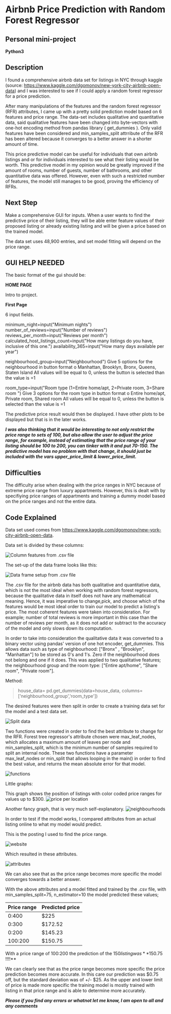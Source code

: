 # Airbnb Price Prediction with Random Forest Regressor


## Personal mini-project
**Python3**
## Description

I found a comprehensive airbnb data set for listings in NYC through kaggle (source: https://www.kaggle.com/dgomonov/new-york-city-airbnb-open-data) and I was interested to see if I could apply a random forest regressor for a price prediction.

After many manipulations of the features and the random forest regressor (RFR) attributes, I came up with a pretty solid prediction model based on 6 features and price range. The data-set includes qualitative and quantitative data, said qualitative features have been changed into byte-vectors with one-hot encoding method from pandas library ( get_dummies ). Only valid features have been considered and min_samples_split attrribute of the RFR has been altered because it converges to a better answer in a shorter amount of time.

This price predictive model can be useful for individuals that own airbnb listings and or for individuals interested to see what their listing would be worth. This predictive model in my opinion would be greatly improved if the amount of rooms, number of guests, number of bathrooms, and other quantitative data was offered. However, even with such a restricted number of features, the model still manages to be good, proving the efficiency of RFRs.

## Next Step

Make a comprehensive GUI for inputs. When a user wants to find the predictive price of their listing, they will be able enter feature values of their proposed listing or already existing listing and will be given a price based on the trained model.

The data set uses 48,900 entries, and set model fitting will depend on the price range.



## GUI HELP NEEDED

The basic format of the gui should be:

**HOME PAGE**

Intro to project.

**First Page**

6 input fields.

minimum_night=input("Minimum nights")
number_of_reviews=input("Number of reviews")
reviews_per_month=input("Reviews per month")
calculated_host_listings_count=input("How many listings do you have, inclusive of this one.")
availability_365=input("How many days available per year")

neighbourhood_group=input("Neighbourhood")
Give 5 options for the neighbourhood in button format
o Manhattan, Brooklyn, Bronx, Queens, Staten Island
All values will be equal to 0, unless the button is selected than the value is =1

room_type=input("Room type (1=Entire home/apt, 2=Private room, 3=Share room ")
Give 3 options for the room type in button format
o Entire home/apt, Private room, Shared room
All values will be equal to 0, unless the button is selected than the value is =1

The predictive price result would then be displayed. I have other plots to be displayed but that is in the later works.


***I was also thinking that it would be interesting to not only restrict the price range to sets of
100, but also allow the user to adjust the price range, for example, instead of estimating that the price range of your listing should be 100 to 200, you can tinker with it and put 70-150. The predictive model has no problem with that change, it should just be included with the vars
upper_price_limit & lower_price_limit.***



## Difficulties

The difficulty arise when dealing with the price ranges in NYC because of extreme price range from luxury appartments. However, this is dealt with by specifiying price ranges of appartments and training a dummy model based on the price ranges and not the entire data.

## Code Explained

Data set used comes from https://www.kaggle.com/dgomonov/new-york-city-airbnb-open-data.

Data set is divided by these columns:

![Column features from .csv file](images/column_names.png)

The set-up of the data frame looks like this:

![Data frame setup from .csv file](images/df_setup.png)

The .csv file for the airbnb data has both qualitative and quantitative data, which is not the most ideal when working with random forest regressors, because the qualitative data in itself does not have any mathematical meaning. Hence, it was imperative to change,pick, and choose which of the features would be most ideal order to train our model to predict a listing's price. The most coherent features were taken into consideration. For example; number of total reviews is more important in this case than the number of reviews per month, as it does not add or subtract to the accuracy of the model and only slows down its computation.

In order to take into consideration the qualitative data it was converted to a binary vector using pandas' version of one hot encoder, get_dummies. This allows data such as type of neighbourhood: ["Bronx" , "Brooklyn", "Manhattan"] to be stored as 0's and 1's. Zero if the neighbourhood does not belong and one if it does. This was applied to two qualitative features; the neighbourhood group and the room type: ["Entire apt/home", "Share room", "Private room"].

Method: 
>house_data= pd.get_dummies(data=house_data, columns=['neighbourhood_group','room_type'])

The desired features were then split in order to create a training data set for the model and a test data set.

![Split data](images/split_data.png)


Two functions were created in order to find the best attribute to change for the RFR.
Forest tree regressor's attribute chosen were max_leaf_nodes, which allocates a maximum amount of leaves per node and min_samples_split, which is the minimum number of samples required to split an internal node. These two functions have a parameter max_leaf_nodes or min_split that allows looping in the main() in order to find the best value, and returns the mean absolute error for that model.

![functions](images/function.png)


Little graphs:

This graph shows the position of listings with color coded price ranges for values up to $300.
![price per location](images/price_loc.png)



Another fancy graph, that is very much self-explanatory. 
![neighbourhoods](images/neigh_loc.png)



In order to test if the model works, I compared attributes from an actual listing online to what my model would predict.

This is the posting I used to find the price range.

![website](images/website_test.png)

Which resulted in these attributes.

![attributes](images/test_numbers.png)

We can also see that as the price range becomes more specific the model converges towards a better answer.

With the above attributes and a model fitted and trained by the .csv file, with min_samples_split=75, n_estimator=10 the model predicted these values;

|               Price range               |         Predicted price          |
| --------------------------------------- | -------------------------------- |
|                  0:400                  |              $225                | 
|                  0:300                  |              $172.52             |
|                  0:200                  |              $145.23             | 
|                  100:200                |              $150.75             | 



With a price range of $100:$200 the prediction of the $150 listing was **$150.75 !!!!**

We can clearly see that as the price range becomes more specific the price prediction becomes more accurate. In this care our prediction was $0.75 off, but the standard deviation was of +/- $25. As the upper and lower limit of price is made more specific the training model is mostly trained with listing in that price range and is able to determine more accurately. 



***Please if you find any errors or whatnot let me know, I am open to all and any comments***
